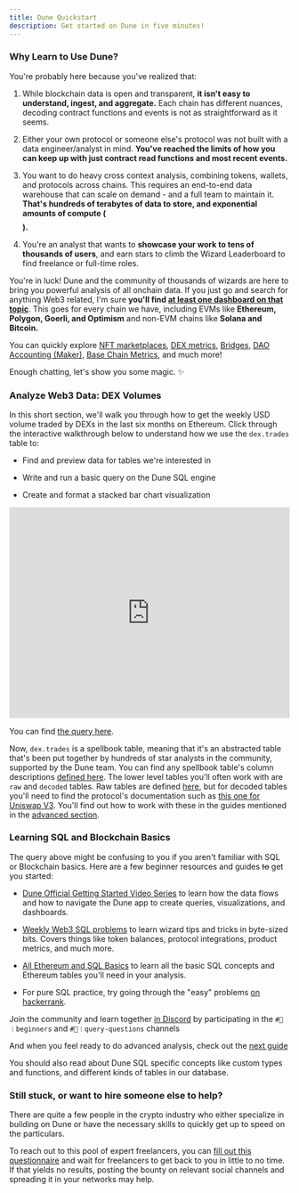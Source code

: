 ```yaml
---
title: Dune Quickstart
description: Get started on Dune in five minutes!
---
```


### Why Learn to Use Dune?

You're probably here because you've realized that:

1. While blockchain data is open and transparent, **it isn't easy to understand, ingest, and aggregate.** Each chain has different nuances, decoding contract functions and events is not as straightforward as it seems.

2. Either your own protocol or someone else's protocol was not built with a data engineer/analyst in mind. **You've reached the limits of how you can keep up with just contract read functions and most recent events.**

3. You want to do heavy cross context analysis, combining tokens, wallets, and protocols across chains. This requires an end-to-end data warehouse that can scale on demand - and a full team to maintain it. **That's hundreds of terabytes of data to store, and exponential amounts of compute ($$$$).**

4. You're an analyst that wants to **showcase your work to tens of thousands of users**, and earn stars to climb the Wizard Leaderboard to find freelance or full-time roles.

You're in luck! Dune and the community of thousands of wizards are here to bring you powerful analysis of all onchain data. If you just go and search for anything Web3 related, I'm sure **you'll find [at least one dashboard on that topic](https://dune.com/browse/dashboards?q=dex&order=favorites&time_range=all)**. This goes for every chain we have, including EVMs like **Ethereum, Polygon, Goerli, and Optimism** and non-EVM chains like **Solana and Bitcoin.**

You can quickly explore [NFT marketplaces](https://dune.com/hildobby/NFTs), [DEX metrics](https://dune.com/hagaetc/dex-metrics), [Bridges](https://dune.com/eliasimos/Bridge-Away-(from-Ethereum)), [DAO Accounting (Maker)](https://dune.com/SebVentures/maker---accounting_1), [Base Chain Metrics](https://dune.com/optimismfnd/Optimism), and much more!

Enough chatting, let's show you some magic. ✨

### Analyze Web3 Data: DEX Volumes

In this short section, we'll walk you through how to get the weekly USD volume traded by DEXs in the last six months on Ethereum. Click through the interactive walkthrough below to understand how we use the `dex.trades` table to:

- Find and preview data for tables we're interested in

- Write and run a basic query on the Dune SQL engine

- Create and format a stacked bar chart visualization

<div style="position: relative; padding-bottom: calc(67.14527027027027% + 41px); height: 0;"><iframe src="https://demo.arcade.software/gNuUxSbr6NZi4aXBURWu?embed" frameborder="0" loading="lazy" webkitallowfullscreen mozallowfullscreen allowfullscreen style="position: absolute; top: 0; left: 0; width: 100%; height: 100%;color-scheme: light;" title="Dashboards"></iframe></div>

You can find [the query here](https://dune.com/queries/2168290).

Now, `dex.trades` is a spellbook table, meaning that it's an abstracted table that's been put together by hundreds of star analysts in the community, supported by the Dune team. You can find any spellbook table's column descriptions [defined here](https://spellbook-docs.dune.com/#!/model/model.spellbook.dex_trades). The lower level tables you'll often work with are `raw` and `decoded` tables. Raw tables are defined [here](data-tables/raw/index.md), but for decoded tables you'll need to find the protocol's documentation such as [this one for Uniswap V3](https:/.uniswap.org/contracts/v3/reference/core/UniswapV3Factory). You'll find out how to work with these in the guides mentioned in the [advanced section](analytics_guidelines.md).

### Learning SQL and Blockchain Basics

The query above might be confusing to you if you aren't familiar with SQL or Blockchain basics. Here are a few beginner resources and guides ~~to~~ get you started:

- [Dune Official Getting Started Video Series](https://www.youtube.com/watch?v=S-cctFmR828&list=PLK3b5d4iK10ext4v-GBySekaA8-GP8quD&index=1) to learn how the data flows and how to navigate the Dune app to create queries, visualizations, and dashboards. 

- [Weekly Web3 SQL problems](https://daodatadesign.notion.site/Web3-SQL-Weekly-0bababb5e59a412bb73594c512db8cc1) to learn wizard tips and tricks in byte-sized bits. Covers things like token balances, protocol integrations, product metrics, and much more.

- [All Ethereum and SQL Basics](https://web3datadegens.substack.com/p/a-basic-wizard-guide-to-dune-sql) to learn all the basic SQL concepts and Ethereum tables you'll need in your analysis.

- For pure SQL practice, try going through the "easy" problems [on hackerrank](https://www.hackerrank.com/domains/sql).

Join the community and learn together [in Discord](https://discord.com/invite/ErrzwBz) by participating in the `#🐥︱beginners` and `#🙋︱query-questions` channels

And when you feel ready to do advanced analysis, check out the [next guide](analytics_guidelines.md)

You should also read about Dune SQL specific concepts like custom types and functions, and different kinds of tables in our database.

### Still stuck, or want to hire someone else to help?

There are quite a few people in the crypto industry who either specialize in building on Dune or have the necessary skills to quickly get up to speed on the particulars.

To reach out to this pool of expert freelancers, you can [fill out this questionnaire](http://bounties.dune.com) and wait for freelancers to get back to you in little to no time. If that yields no results, posting the bounty on relevant social channels and spreading it in your networks may help.
